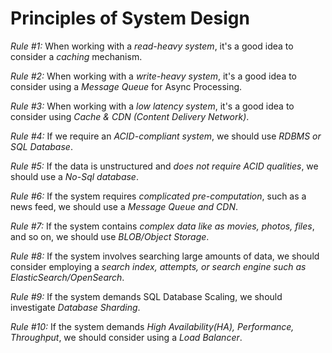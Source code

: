 # Principles of System Design

*Rule #1:* When working with a *read-heavy system*, it's a good idea to consider a *caching* mechanism.

*Rule #2:* When working with a *write-heavy system*, it's a good idea to consider using a *Message Queue* for Async Processing.

*Rule #3:* When working with a *low latency system*, it's a good idea to consider using *Cache & CDN (Content Delivery Network)*.

*Rule #4:* If we require an *ACID-compliant system*, we should use *RDBMS or SQL Database*. 

*Rule #5:* If the data is unstructured and *does not require ACID qualities*, we should use a *No-Sql database*.

*Rule #6:* If the system requires *complicated pre-computation*, such as a news feed, we should use a *Message Queue and CDN*.

*Rule #7:* If the system contains *complex data like as movies, photos, files*, and so on, we should use *BLOB/Object Storage*.

*Rule #8:* If the system involves searching large amounts of data, we should consider employing a *search index, attempts, or search engine such as ElasticSearch/OpenSearch*.

*Rule #9:* If the system demands SQL Database Scaling, we should investigate *Database Sharding*.

*Rule #10:* If the system demands *High Availability(HA), Performance, Throughput*, we should consider using a *Load Balancer*.
